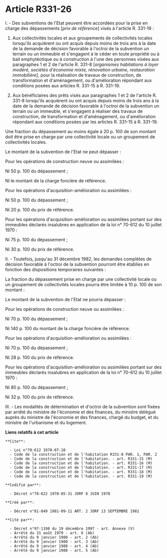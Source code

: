 # Article R331-26

I. - Des subventions de l'Etat peuvent être accordées pour la prise en charge des dépassements [*prix de référence*] visés à
l'article R. 331-19 :

1. Aux collectivités locales et aux groupements de collectivités locales lorsqu'ils acquièrent ou ont acquis depuis moins de
trois ans à la date de la demande de décision favorable à l'octroi de la subvention un terrain ou un immeuble et s'engagent à
le céder en toute propriété ou à bail emphytéotique ou à construction à l'une des personnes visées aux paragraphes 1 et 2 de
l'article R. 331-8 [*organismes habitations à loyer modéré, sociétés d'économie mixte, rénovation urbaine, restauration
immobilière*], pour la réalisation de travaux de construction, de transformation et d'aménagement, ou d'amélioration
répondant aux conditions posées aux articles R. 331-15 à R. 331-19.

2. Aux bénéficiaires des prêts visés aux paragraphes 1 et 2 de l'article R. 331-8 lorsqu'ils acquièrent ou ont acquis depuis
moins de trois ans à la date de la demande de décision favorable à l'octroi de la subvention un terrain ou un immeuble, et
s'engagent à réaliser des travaux de construction, de transformation et d'aménagement, ou d'amélioration répondant aux
conditions posées par les articles R. 331-15 à R. 331-19.

Une fraction du dépassement au moins égale à 20 p. 100 de son montant doit être prise en charge par une collectivité locale
ou un groupement de collectivités locales.

Le montant de la subvention de l'Etat ne peut dépasser :

Pour les opérations de construction neuve ou assimilées :

Ni 50 p. 100 du dépassement ;

Ni le montant de la charge foncière de référence.

Pour les opérations d'acquisition-amélioration ou assimilées :

Ni 50 p. 100 du dépassement ;

Ni 20 p. 100 du prix de référence.

Pour les opérations d'acquisition-amélioration ou assimilées portant sur des immeubles déclarés insalubres en application de
la loi n° 70-612 du 10 juillet 1970 :

Ni 75 p. 100 du dépassement ;

Ni 30 p. 100 du prix de référence.

II. - Toutefois, jusqu'au 31 décembre 1982, les demandes complètes de décision favorable à l'octroi de la subvention pourront
être établies en fonction des dispositions temporaires suivantes :

La fraction du dépassement prise en charge par une collectivité locale ou un groupement de collectivités locales pourra être
limitée à 10 p. 100 de son montant :

Le montant de la subvention de l'Etat ne pourra dépasser :

Pour les opérations de construction neuve ou assimilées :

Ni 70 p. 100 du dépassement ;

Ni 140 p. 100 du montant de la charge foncière de référence.

Pour les opérations d'acquisition-amélioration ou assimilées :

Ni 70 p. 100 du dépassement ;

Ni 28 p. 100 du prix de référence.

Pour les opérations d'acquisition-amélioration ou assimilées portant sur des immeubles déclarés insalubres en application de
la loi n° 70-612 du 10 juillet 1970 :

Ni 80 p. 100 du dépassement ;

Ni 32 p. 100 du prix de référence.

III. - Les modalités de détermination et d'octroi de la subvention sont fixées par arrêté du ministre de l'économie et des
finances, du ministre délégué auprès du ministre de l'économie et des finances, chargé du budget, et du ministre de
l'urbanisme et du logement.

**Liens relatifs à cet article**

	**Cite**:

	  - Loi n°70-612 1970-07-10
	  - Code de la construction et de l'habitation R331-8 PAR. 1, PAR. 2
	  - Code de la construction et de l'habitation. - art. R331-15 (M)
	  - Code de la construction et de l'habitation. - art. R331-16 (M)
	  - Code de la construction et de l'habitation. - art. R331-17 (M)
	  - Code de la construction et de l'habitation. - art. R331-18 (M)
	  - Code de la construction et de l'habitation. - art. R331-19 (M)

	**Codifié par**:

	  - Décret n°78-622 1978-05-31 JORF 8 JUIN 1978

	**Créé par**:

	  - Décret n°81-849 1981-09-11 ART. 2 JORF 13 SEPTEMBRE 1981

	**Cité par**:

	  - Décret n°97-1198 du 19 décembre 1997 - art. Annexe (V)
	  - Arrêté du 31 août 1979 - art. 6 (Ab)
	  - Arrêté du 9 janvier 1980 - art. 2 (Ab)
	  - Arrêté du 9 janvier 1980 - art. 3 (Ab)
	  - Arrêté du 9 janvier 1980 - art. 4 (Ab)
	  - Arrêté du 9 janvier 1980 - art. 5 (Ab)
